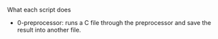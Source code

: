 What each script does

- 0-preprocessor: runs a C file through the preprocessor and save the result into another file.
